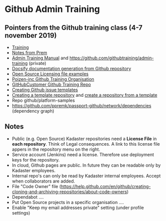 # Github Admin Training
## Pointers from the Github training class (4-7 november 2019)
- [Training](https://github.zoom.us/j/864348908)
- [Notes from Prem](https://github.com/githubcustomers/kadaster/issues/2)
- [Admin Training Manual](https://githubtraining.github.io/admin-training) and https://github.com/githubtraining/admin-training (private)
- [Docsify documentation generation from Github repository](https://docsify.js.org)
- [Open Source Licensing file examples](https://choosealicense.com)
- [Poizen-inc Github Training Organisation](https://github.com/poizen-inc)
- [GitHubCustomer Github Training Repo](https://github.com/GitHubCustomer/GitHubCustomer)
- [Creating Github issue templates](https://help.github.com/en/github/building-a-strong-community/about-issue-and-pull-request-templates)
- [Creating a template repository](https://help.github.com/en/github/creating-cloning-and-archiving-repositories/creating-a-template-repository) and [create a repository from a template](https://help.github.com/en/github/creating-cloning-and-archiving-repositories/creating-a-repository-from-a-template)
- Repo github/platform-samples
- https://github.com/ppremk/passport-github/network/dependencies (dependency graph)

## Notes
- Public (e.g. Open Source) Kadaster repositories need a **License File** in **each repository**. Think of Legal consequences. A link to this license file appers in the repository menu on the right.
- Service account (Jenkins) need a license. Therefore use deployment keys for the repository.
- In cloud, Github pages are public. In future they can be readable only by Kadaster employees. 
- Internal repo's can only be read by Kadaster internal employees. Accept when collaborators are added. 
- File "Code Owner" file (https://help.github.com/en/github/creating-cloning-and-archiving-repositories/about-code-owners)
- Dependabot ....
- Put Open Source projects in a specific organisation ....
- Enable "Keep my email addresses private" setting (under profile settings)
